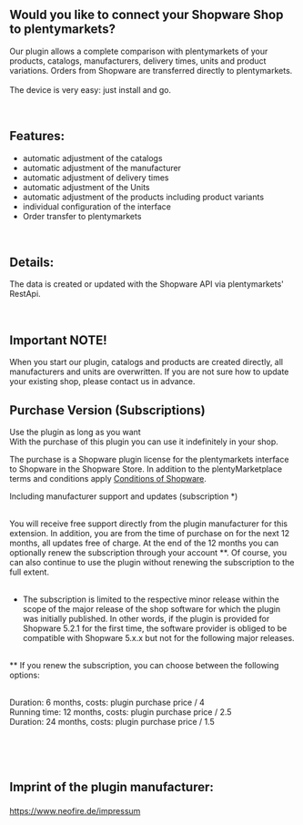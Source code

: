 <h2><b>Would you like to connect your Shopware Shop to plentymarkets?</b></h2>Our plugin allows a complete comparison with plentymarkets of your products, catalogs, manufacturers, delivery times, units and product variations. Orders from Shopware are transferred directly to plentymarkets. <br><br>The device is very easy: just install and go.<p><br></p><h2>Features:</h2><p></p><ul><li>automatic adjustment of the catalogs<br></li><li>automatic adjustment of the manufacturer</li><li>automatic adjustment of delivery times</li><li>automatic adjustment of the Units</li><li>automatic adjustment of the products including product variants</li><li>individual configuration of the interface</li><li>Order transfer to plentymarkets</li></ul><br><h2>Details<b>:</b></h2>The data is created or updated with the Shopware API via plentymarkets' RestApi.<p><br></p><h2>Important NOTE!</h2><p>When you start our plugin, catalogs and products are created directly, all manufacturers and units are overwritten. If you are not sure how to update your existing shop, please contact us in advance.</p>


<h2>Purchase Version (Subscriptions)</h2>
Use the plugin as long as you want<br>
With the purchase of this plugin you can use it indefinitely in your shop.<br>

The purchase is a Shopware plugin license for the plentymarkets interface to Shopware in the Shopware Store. In addition to the plentyMarketplace terms and conditions apply
 <a href="https://www.shopware.com/de/gtc" target="_blank">Conditions of Shopware</a>.<br>

Including manufacturer support and updates (subscription *)<br><br>

You will receive free support directly from the plugin manufacturer for this extension. In addition, you are from the time of purchase on for the next 12 months, all updates free of charge. At the end of the 12 months you can optionally renew the subscription through your account **. Of course, you can also continue to use the plugin without renewing the subscription to the full extent.<br><br>


* The subscription is limited to the respective minor release within the scope of the major release of the shop software for which the plugin was initially published. In other words, if the plugin is provided for Shopware 5.2.1 for the first time, the software provider is obliged to be compatible with Shopware 5.x.x but not for the following major releases.<br><br>


** If you renew the subscription, you can choose between the following options:<br><br>


Duration: 6 months, costs: plugin purchase price / 4<br>
Running time: 12 months, costs: plugin purchase price / 2.5<br>
Duration: 24 months, costs: plugin purchase price / 1.5<br><br>


<br><br><h2>Imprint of the plugin manufacturer:
</h2><a target="_blank" href="https://www.neofire.de/impressum" >https://www.neofire.de/impressum</a><br><p></p>
